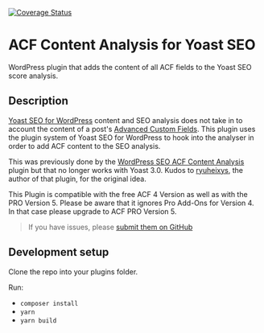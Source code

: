 [![Coverage Status](https://coveralls.io/repos/github/Yoast/yoast-acf-analysis/badge.svg?branch=develop)](https://coveralls.io/github/Yoast/yoast-acf-analysis?branch=develop)

# ACF Content Analysis for Yoast SEO
WordPress plugin that adds the content of all ACF fields to the Yoast SEO score analysis.

## Description
[Yoast SEO for WordPress](https://yoast.com/wordpress/plugins/) content and SEO analysis does not take in to account the content of a post's [Advanced Custom Fields](http://www.advancedcustomfields.com/). This plugin uses the plugin system of Yoast SEO for WordPress to hook into the analyser in order to add ACF content to the SEO analysis.

This was previously done by the [WordPress SEO ACF Content Analysis](https://wordpress.org/plugins/wp-seo-acf-content-analysis/) plugin but that no longer works with Yoast 3.0. Kudos to [ryuheixys](https://profiles.wordpress.org/ryuheixys/), the author of that plugin, for the original idea.

This Plugin is compatible with the free ACF 4 Version as well as with the PRO Version 5. Please be aware that it ignores Pro Add-Ons for Version 4. In that case please upgrade to ACF PRO Version 5.

> If you have issues, please [submit them on GitHub](https://github.com/Yoast/yoast-acf-analysis/issues)


## Development setup

Clone the repo into your plugins folder.

Run:
* `composer install`
* `yarn`
* `yarn build`

